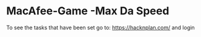 # MacAfee-Game     -Max Da Speed
To see the tasks that have been set go to: https://hacknplan.com/ and login
